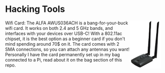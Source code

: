 # Hacking Tools

<img src="alfa.png" alt="Alfa" style="float: right; width: 100px;">
Wifi Card:
The ALFA AWUS036ACH is a bang-for-your-buck wifi card. It works on both 2.4 and 5 GHz bands, and interfaces with your devices over USB-C! With a 802.11ac chipset, it is the best option as a beginner card if you don't mind spending around 70$ on it. The card comes with 2 SMA connections, so you can attach any antennas you want! Personally I have the card permanently set up in my bag connected to a Pi, read about it on the bag section of this repo.
